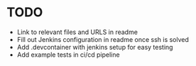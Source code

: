 # TODO

- Link to relevant files and URLS in readme
- Fill out Jenkins configuration in readme once ssh is solved
- Add .devcontainer with jenkins setup for easy testing
- Add example tests in ci/cd pipeline

